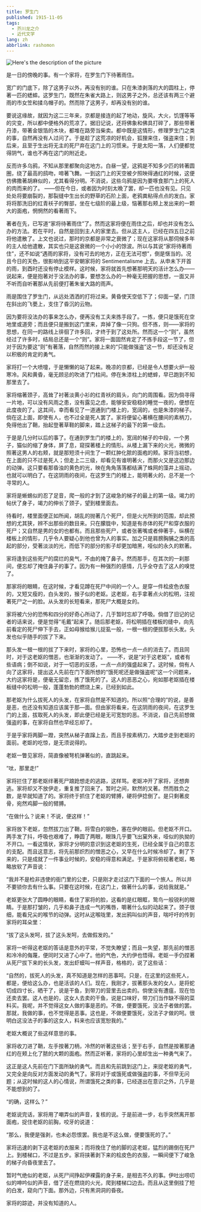 ```yaml
---
title: 罗生门
published: 1915-11-05
tags:
  - 芥川龙之介
  - 近代文学
lang: zh
abbrlink: rashomon
---
```


![Here's the description of the picture](https://image.radishzz.cc/picsmaller/06.webp)

是一日的傍晚的事。有一个家将，在罗生门下待著雨住。

宽广的门底下，除了这男子以外，再没有别的谁。只在朱漆剥落的大的圆柱上，停著一匹的蟋蟀。这罗生门，既然在朱雀大路上，则这男子之外，总还该有两三个避雨的市女笠和揉乌帽子的。然而除了这男子，却再没有别的谁。

要说这缘故，就因为这二三年来，京都是接连的起了地动，旋风，大火，饥馑等等的灾变，所以都中便格外的荒凉了。据旧记说，还将佛象和佛具打碎了，那些带著丹漆，带著金银箔的木块，都堆在路旁当柴卖。都中既是这情形，修理罗生门之类的事，自然再没有人过问了。于是趁了这荒凉的好机会，狐狸来住，强盗来住；到后来，且至于生出将无主的死尸弃在这门上的习惯来。于是太阳一落，人们便都觉得阴气，谁也不再在这门的附近走。

反而许多乌鸦，不知从那里都聚向这地方。白昼一望，这鸦是不知多少匹的转著圆圈，绕了最高的鸱吻，啼著飞舞。一到这门上的天空被夕照映得通红的时候，这便仿佛撒著胡麻似的，尤其看得分明。不消说，这些乌鸦是因为要啄食那门上的死人的肉而来的了。 ——但在今日，或者因为时刻太晚了罢，却一匹也没有见。只见处处将要崩裂的，那裂缝中生出长的野草的石阶上面，老鸦粪粘得点点的发白。家将将那洗旧的红青袄子的臀部，坐在七级阶的最上级，恼著那右颊上发出来的一颗大的面疱，惘惘然的看著雨下。

著者在先，已写道“家将待著雨住”了。然而这家将便在雨住之后，却也并没有怎么办的方法。若在平时，自然是回到主人的家里去。但从这主人，已经在四五日之前将他遣散了。上文也说过，那时的京都是非常之衰微了；现在这家将从那伺候多年的主人给他遣散，其实也只是这衰微的一个小小的馀波。所以与其说“家将待著雨住”，还不如说“遇雨的家将，没有可去的地方，正在无法可想”，倒是惬当的。况且今日的天色，很影响到这平安朝家将的 Sentimentalisme 上去。从申未下开首的雨，到酉时还没有停止模样。这时候，家将就首先想著那明天的活计怎么办——说起来，便是抱著对于没法办的事，要想怎么办的一种毫无把握的思想，一面又并不听而自听著那从先前便打著朱雀大路的雨声。

雨是围住了罗生门，从远处洒洒的打将过来。黄昏使天空低下了；仰面一望，门顶在斜出的飞甍上，支住了昏沉的云物。

因为要将没法办的事来怎么办，便再没有工夫来拣手段了。一拣，便只是饿死在空地里或道旁；而且便只是搬到这门里来，弃掉了像一只狗。但不拣，则——家将的思想，在同一的路线上徘徊了许多回，才终于到了这处所。然而这一个“则”，虽然经过了许多时，结局总还是一个“则”。家将一面固然肯定了不拣手段这一节了，但对于因为要这“则”有著落，自然而然的接上来的“只能做强盗”这一节，却还没有足以积极的肯定的勇气。

家将打一个大喷嚏，于是懒懒的站了起来。晚凉的京都，已经是令人想要火炉一般寒冷。风和黄昏，毫无顾忌的吹进了门柱间。停在朱漆柱上的蟋蟀，早已跑到不知那里去了。

家将缩著颈子，高耸了衬著淡黄小衫的红青袄的肩头，向门的周围看。因为倘寻得一片地，可以没有风雨之患，没有露见之虑，能够安安稳稳的睡觉一夜的，便想在此度夜的了。这其间，幸而看见了一道通到门楼上的，宽阔的，也是朱漆的梯子。倘在这上面，即使有人，也不过全是死人罢了。家将便留心著横在腰间的素柄刀，免得他出了鞘，抬起登著草鞋的脚来，踏上这梯子的最下的第一级去。

于是是几分时以后的事了。在通到罗生门的楼上的，宽阔的梯子的中段，一个男子，猫似的缩了身体，屏了息，窥探著楼上的情形。从楼上漏下来的火光，微微的照著这男人的右颊，就是那短须十间生了一颗红肿化脓的面疱的颊。家将当初想，在上面的只不过是死人；但走上二三级，却看见有谁明著火，而那火又是这边那边的动弹。这只要看那昏浊的黄色的光，映在角角落落都结满了蛛网的藻井上摇动，也就可以明白了。在这阴雨的夜间，在这罗生门的楼上，能明著火的，总不是一个寻常的人。

家将是蜥蜴似的忍了足音，爬一般的才到了这峻急的梯子的最上的第一级。竭力的帖伏了身子，竭力的伸长了颈子，望到楼里面去。

待看时，楼里面便正如所闻，胡乱的抛著几个死尸，但是火光所到的范围，却此预想的尤其狭，辨不出那些的数目来。只在朦胧中，知道是有赤体的死尸和穿衣服的死尸；又自然是男的女的也都有。而且那些死尸，或者张著嘴或者伸著手，纵横在楼板上的情形，几乎令人要疑心到他也曾为人的事实。加之只是肩膀胸脯之类的高起的部分，受著淡淡的光，而低下的部分的影子却更加暗黑，哑似的永久的默著。

家将逢到这些死尸的腐烂的臭气，不由的掩了鼻子。然而那手，在其次的一刹那间，便忘却了掩住鼻子的事了。因为有一种强烈的感情，几乎全夺去了这人的嗅觉了。

那家将的眼睛，在这时候，才看见蹲在死尸中间的一个人。是穿一件桧皮色衣服的，又短又瘦的，白头发的，猴子似的老妪。这老妪，右手拿著点火的松明，注视著死尸之一的脸。从头发的长短看来，那死尸大概是女的。

家将被六分的恐怖和四分的好奇心所动了，几于暂时忘却了呼吸。倘借了旧记的记者的话来说，便是觉得“毛戴”起来了。随后那老妪，将松明插在楼板的缝中，向先前看定的死尸伸下手去，正如母猴给猴儿捉虱一般，一根一根的便拔那长头发。头发也似乎随手的拔了下来。

那头发一根一根的拔了下来时，家将的心里，恐怖也一点一点的消去了。而且同时，对于这老妪的憎恶，也渐渐的发动了。 ——不，说是“对于这老妪”，或者有些语病；倒不如说，对于一切恶的反感，一点一点的强盛起来了。这时候，倘有人向了这家将，提出这人先前在门下面所想的“饿死呢还是做强盗呢”这一个问题来，大约这家将是，便毫无留恋，拣了饿死的了。这人的恶恶之心，宛如那老妪插在楼板缝中的松明一般，蓬蓬勃勃的燃烧上来，已经到如此。

那老妪为什么拔死人的头发，在家将自然是不知道的。所以照“合理的”的说，是善是恶，也还没有知道应该属于那—面。但由家将看来，在这阴雨的夜间，在这罗生门的上面，拔取死人的头发，即此便已经是无可宽恕的恶。不消说，自己先前想做强盗的事，在家将自然也早经忘却了。

于是乎家将两脚一蹬，突然从梯子直蹿上去，而且手按素柄刀，大踏步走到老妪的面前。老妪的吃惊，是无须说得的。

老妪一瞥见家将，简直像被弩机弹著似的，直跳起来。

“呔，那里走!”

家将拦住了那老妪绊著死尸踉跄想走的逃路，这样骂。老妪冲开了家将，还想奔逃。家将却又不放伊走，重复推了回来了。暂时之间，默然的叉著。然而胜负之数，是早就知道了的。家将终于抓住了老妪的臂膊，硬将伊捻倒了。是只剩著皮骨，宛然鸡脚一般的臂膊。

“在做什么？说来！不说，便这样！”

家将放下老妪，忽然拔刀出了鞘，将雪白的钢色，塞在伊的眼前。但老妪不开口。两手发了抖，呼吸也艰难了，睁圆了两眼，眼珠几乎要飞出窠外来，哑似的执拗的不开口。一看这情状，家将才分明的意识到这老妪的生死，已经全属于自己的意志的支配。而且这意志，将先前那炽烈的憎恶之心，又早在什么时候冷却了。剩了下来的，只是成就了一件事业时候的，安稳的得意和满足。于是家将俯视著老妪，略略放软了声音说：

“我并不是检非违使的衙门里的公吏，只是刚才走过这门下面的一个旅人。所以并不要锁你去有什么事。只要在这时候，在这门上，做著什么的事，说给我就是。”

老妪更张大了圆睁的眼睛，看住了家将的脸，这看的是红眼眶，鸷鸟一般锐利的眼睛。于是那打皱的，几乎和鼻子连成一气的嘴唇，嚼著什么似的动起来了。颈子很细，能看兄尖的喉节的动弹。这时从这喉咙里，发出鸦叫似的声音，喘吁吁的传到家将的耳朵里：

“拔了这头发呵，拔了这头发呵，去做假发的。”

家将一听得这老妪的答话是意外的平常，不觉失瞭望；而且一失望，那先前的憎恶和冷冷的侮蔑，便同时又进了心中了。他的气色，大约伊也悟得。老妪一手仍捏著从死尸拔下来的长头发，发出虾蟆叫一样声音，格格的，说了这些话：

“自然的，拔死人的头发，真不知道是怎样的恶事呵。只是，在这里的这些死人，都是，便给这么办，也是活该的人们。现在，我刚才，拔著那头发的女人，是将蛇切成四寸长，晒干了，说是干鱼，到带刀的营里去出卖的。倘使没有遭瘟，现在怕还卖去罢。这人也是的，这女人去卖的干鱼，说是口味好，带刀们当作缺不得的菜料买。我呢，并不觉得这女人做的事是恶的。不做，便要饿死，没法子者做的罢。那就，我做的事，也不觉得是恶事。这也是，不做便要饿死，没法子才做的呵。很明白这没法子的事的这女人，料来也应该宽恕我的。”

老妪大概说了些这样意思的事。

家将收刀进了鞘，左手按著刀柄，冷然的听著这些话；至于右手，自然是按著那通红的在颊上化了脓的大颗的面疱。然而正听著，家将的心里却生出一种勇气来了。

这正是这人先前在门下面所缺的勇气。而且和先前跳到这门上，来捉老妪的勇气，又完全是向反对方面发动的勇气了。家将对于或饿死或做强盗的事，不但早无问题；从这时候的这人的心情说，所谓饿死之类的事，已经逐出在意识之外，几乎是不能想到的了。

“的确，这样么？”

老妪说完话，家将用了嘲弄似的声音，复核的说。于是前进一步，右手突然离开那面疱，捉住老妪的前胸，咬牙的说道：

“那么，我便是强剥，也未必怨恨罢。我也是不这么做，便要饿死的了。”

家将迅速的剥下这老妪的衣服来；而将挽住了他的脚的这老妪，猛烈的踢倒在死尸上。到楼梯口，不过是五步。家将挟著剥下来的桧皮色的衣服，一瞬间便下了峻急的梯子向昏夜里去了。

暂时气绝似的老妪，从死尸间挣起伊裸露的身子来，是相去不久的事。伊吐出唠叨似的呻吟似的声音，借了还在燃烧的火光，爬到楼梯口边去。而且从这里倒挂了短的白发，窥向门下面。那外边，只有黑洞洞的昏夜。

家将的踪迹，并没有知道的人。
